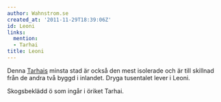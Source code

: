 ```yaml
---
author: Wahnstrom.se
created_at: '2011-11-29T18:39:06Z'
id: Leoni
links:
  mention:
  - Tarhai
title: Leoni
---
```


Denna [Tarhais] minsta stad är också den mest isolerade och är till skillnad från de andra två byggd
i inlandet. Dryga tusentalet lever i Leoni.

Skogsbeklädd ö som ingår i öriket Tarhai.

  [Tarhais]: Tarhai